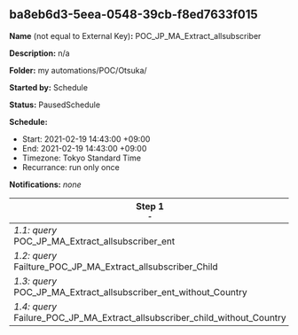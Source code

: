 ## ba8eb6d3-5eea-0548-39cb-f8ed7633f015

**Name** (not equal to External Key)**:** POC_JP_MA_Extract_allsubscriber

**Description:** n/a

**Folder:** my automations/POC/Otsuka/

**Started by:** Schedule

**Status:** PausedSchedule

**Schedule:**

* Start: 2021-02-19 14:43:00 +09:00
* End: 2021-02-19 14:43:00 +09:00
* Timezone: Tokyo Standard Time
* Recurrance: run only once

**Notifications:** _none_


| Step 1<br>_<small>-</small>_ | Step 2<br>_<small>-</small>_ | Step 3<br>_<small>-</small>_ |
| --- | --- | --- |
| _1.1: query_<br>POC_JP_MA_Extract_allsubscriber_ent | _2.1: query_<br>POC_JP_MA_Extract_allsubscriber_ent_Wrong_CountryCode | _3.1: query_<br>POC_JP_MA_Extract_apjuser |
| _1.2: query_<br>Failture_POC_JP_MA_Extract_allsubscriber_Child | - | - |
| _1.3: query_<br>POC_JP_MA_Extract_allsubscriber_ent_without_Country | - | - |
| _1.4: query_<br>Failure_POC_JP_MA_Extract_allsubscriber_child_without_Country | - | - |
